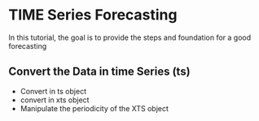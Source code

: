 # TIME Series Forecasting
In this tutorial, the goal is to provide the steps and foundation for a good forecasting

## Convert the Data in time Series (ts)
* Convert in ts object
* convert in xts object
* Manipulate the periodicity of the XTS object
